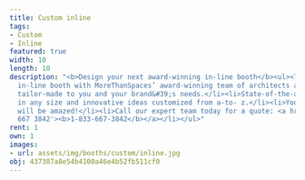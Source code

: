 ```yaml
---
title: Custom inline
tags:
- Custom
- Inline
featured: true
width: 10
length: 10
description: "<b>Design your next award-winning in-line booth</b><ul><li>Create your
  in-line booth with MoreThanSpaces’ award-winning team of architects and designers.</li><li>100%
  tailor-made to you and your brand&#39;s needs.</li><li>State-of-the-art materials
  in any size and innovative ideas customized from a-to- z.</li><li>You and your customers
  will be amazed!</li><li>Call our expert team today for a quote: <a href='tel:1 833
  667 3842'><b>1-833-667-3842</b></a></li></ul>"
rent: 1
own: 1
images:
- url: assets/img/booths/custom/inline.jpg
obj: 437387a8e54b4100a46e4b52fb511cf0
---
```


